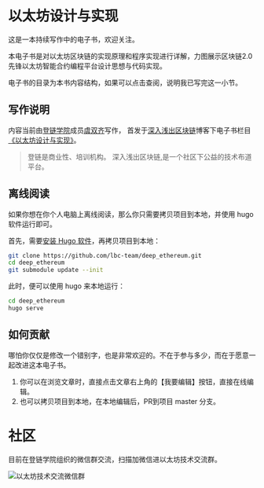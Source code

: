 # 以太坊设计与实现

这是一本持续写作中的电子书，欢迎关注。

本电子书是对以太坊区块链的实现原理和程序实现进行详解，力图展示区块链2.0先锋以太坊智能合约编程平台设计思想与代码实现。

电子书的目录为本书内容结构，如果可以点击查阅，说明我已写完这一小节。

## 写作说明

内容当前由[登链学院](https://upchain.ke.qq.com/?tuin=bd898bbf)成员[虞双齐](https://yushuangqi.com)写作，
首发于[深入浅出区块链](https://learnblockchain.cn/)博客下电子书栏目[《以太坊设计与实现》](https://learnblockchain.cn/books/geth/)。

> 登链是商业性、培训机构。
> 深入浅出区块链,是一个社区下公益的技术布道平台。

## 离线阅读

如果你想在你个人电脑上离线阅读，那么你只需要拷贝项目到本地，并使用 hugo 软件运行即可。

首先，需要[安装 Hugo 软件](https://gohugo.io/getting-started/installing)，再拷贝项目到本地：
```sh
git clone https://github.com/lbc-team/deep_ethereum.git
cd deep_ethereum
git submodule update --init
```

此时，便可以使用 hugo 来本地运行：

```sh
cd deep_ethereum
hugo serve
```

## 如何贡献

哪怕你仅仅是修改一个错别字，也是非常欢迎的。不在于参与多少，而在于愿意一起改进这本电子书。

1. 你可以在浏览文章时，直接点击文章右上角的【我要编辑】按钮，直接在线编辑。
2. 也可以拷贝项目到本地，在本地编辑后，PR到项目 master 分支。

# 社区

目前在登链学院组织的微信群交流，扫描加微信进以太坊技术交流群。

![以太坊技术交流微信群](https://learnblockchain.cn/books/images/wechat-ethereum.jpeg)